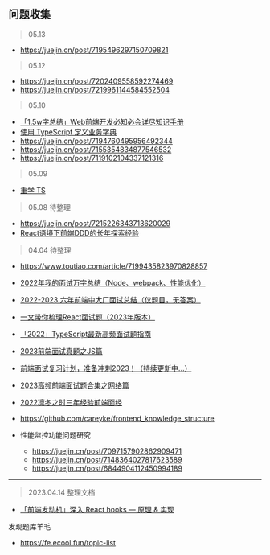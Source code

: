 ## 问题收集

> 05.13

- https://juejin.cn/post/7195496297150709821


> 05.12

- https://juejin.cn/post/7202409558592274469
- https://juejin.cn/post/7219961144584552504



> 05.10

- [「1.5w字总结」Web前端开发必知必会详尽知识手册](https://juejin.cn/post/7216174863447146552)
- [使用 TypeScript 定义业务字典](https://juejin.cn/post/7187963986875252795)
- https://juejin.cn/post/7194760495956492344
- https://juejin.cn/post/7155354834877546532
- https://juejin.cn/post/7119102104337121316



> 05.09

- [重学 TS](https://juejin.cn/post/7211358106629750841)

> 05.08 待整理

- https://juejin.cn/post/7215226343713620029
- [React语境下前端DDD的长年探索经验](https://juejin.cn/post/7187584683478089787)


> 04.04 待整理

- https://www.toutiao.com/article/7199435823970828857
- [2022年我的面试万字总结（Node、webpack、性能优化）](https://juejin.cn/post/7161292246526984228)
- [2022-2023 六年前端中大厂面试总结（仅题目，无答案）](https://juejin.cn/post/7207410405857017917)
- [一文带你梳理React面试题（2023年版本）](https://juejin.cn/post/7182382408807743548)
- [「2022」TypeScript最新高频面试题指南](https://juejin.cn/post/7162011064819777567)
- [2023前端面试真题之JS篇](https://juejin.cn/post/7202904269535887418)
- [前端面试复习计划，准备冲刺2023！（持续更新中...）](https://juejin.cn/post/7184720010563027001)
- [2023高频前端面试题合集之网络篇](https://juejin.cn/post/7197070078360322109)
- [2022凛冬之时三年经验前端面经](https://juejin.cn/post/7173316141161381924)
- https://github.com/careyke/frontend_knowledge_structure


- 性能监控功能问题研究
    - https://juejin.cn/post/7097157902862909471
    - https://juejin.cn/post/7148364027817623589
    - https://juejin.cn/post/6844904112450994189

-----------------

> 2023.04.14 整理文档

- [「前端发动机」深入 React hooks — 原理 & 实现](https://juejin.cn/post/6844903981836140552)

发现题库羊毛

- https://fe.ecool.fun/topic-list
